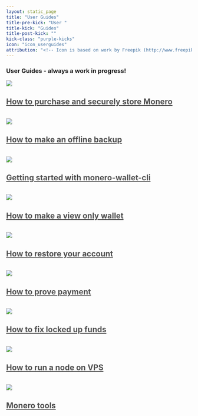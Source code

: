 ```yaml
---
layout: static_page
title: "User Guides"
title-pre-kick: "User "
title-kick: "Guides"
title-post-kick: ""
kick-class: "purple-kicks"
icon: "icon_userguides"
attribution: "<!-- Icon is based on work by Freepik (http://www.freepik.com) and is licensed under Creative Commons BY 3.0 -->"
---
```


### User Guides - always a work in progress!

<div class="text-left" style="padding-bottom: 15px;"><a style="color: #505050;" href="securely_store"><img src="//static.getmonero.org/images/icon_client.svg" class="title-icon"><h2 class="inline"><span class="green-kicks">How to purchase and securely store Monero</span></h2></a></div>
<div class="text-left" style="padding-bottom: 15px;"><a style="color: #505050;" href="Offline_Backup"><img src="//static.getmonero.org/images/icon_client.svg" class="title-icon"><h2 class="inline"><span class="green-kicks">How to make an offline backup</span></h2></a></div>
<div class="text-left" style="padding-bottom: 15px;"><a style="color: #505050;" href="monero-wallet-cli"><img src="//static.getmonero.org/images/icon_client.svg" class="title-icon"><h2 class="inline"><span class="green-kicks">Getting started with monero-wallet-cli</span></h2></a></div>
<div class="text-left" style="padding-bottom: 15px;"><a style="color: #505050;" href="view_only"><img src="//static.getmonero.org/images/icon_client.svg" class="title-icon"><h2 class="inline"><span class="green-kicks">How to make a view only wallet</span></h2></a></div>
<div class="text-left" style="padding-bottom: 15px;"><a style="color: #505050;" href="restore_account"><img src="//static.getmonero.org/images/icon_client.svg" class="title-icon"><h2 class="inline"><span class="green-kicks">How to restore your account</span></h2></a></div>
<div class="text-left" style="padding-bottom: 15px;"><a style="color: #505050;" href="prove-payment"><img src="//static.getmonero.org/images/icon_client.svg" class="title-icon"><h2 class="inline"><span class="green-kicks">How to prove payment</span></h2></a></div>
<div class="text-left" style="padding-bottom: 15px;"><a style="color: #505050;" href="howto_fix_stuck_funds"><img src="//static.getmonero.org/images/icon_client.svg" class="title-icon"><h2 class="inline"><span class="green-kicks">How to fix locked up funds</span></h2></a></div>
<div class="text-left" style="padding-bottom: 15px;"><a style="color: #505050;" href="vps_run_node"><img src="//static.getmonero.org/images/icon_client.svg" class="title-icon"><h2 class="inline"><span class="green-kicks">How to run a node on VPS</span></h2></a></div>
<div class="text-left" style="padding-bottom: 15px;"><a style="color: #505050;" href="monero_tools"><img src="//static.getmonero.org/images/icon_client.svg" class="title-icon"><h2 class="inline"><span class="green-kicks">Monero tools</span></h2></a></div>
